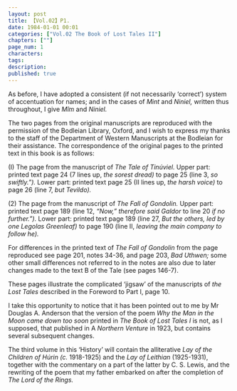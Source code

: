 ```yaml
---
layout: post
title: 【Vol.02】P1.
date: 1984-01-01 00:01
categories: ["Vol.02 The Book of Lost Tales II"]
chapters: [""]
page_num: 1
characters: 
tags: 
description: 
published: true
---
```


<p style="text-indent: 0;">
As before, I have adopted a consistent (if not necessarily ‘correct’) system of accentuation for names; and in the cases of <I>Mint </I>and <I>Niniel, </I>written thus throughout, I give <I>Mîm </I>and <I>Niniel.</I>
</p>

The two pages from the original manuscripts are reproduced with the permission of the Bodleian Library, Oxford, and I wish to express my thanks to the staff of the Department of Western Manuscripts at the Bodleian for their assistance. The correspondence of the original pages to the printed text in this book is as follows:

(I) The page from the manuscript of <I>The Tale of Tinúviel. </I>Upper part: printed text page 24 (7 lines up, <I>the sorest dread) </I>to page 25 (line 3, <I>so swiftly.”). </I>Lower part: printed text page 25 (II lines up, <I>the harsh voice) </I>to page 26 (line 7, <I>but Tevildo).</I>

(2) The page from the manuscript of <I>The Fall of Gondolin. </I>Upper part: printed text page 189 (line 12, <I>“Now,” therefore said Galdor </I>to line 20 <I>if no further.”). </I>Lower part: printed text page 189 (line 27, <I>But the others, led by one Legolas Greenleaf) </I>to page 190 (line II, <I>leaving the main company to follow he).</I>

For differences in the printed text of <I>The Fall of Gondolin </I>from the page reproduced see page 201, notes 34-36, and page 203, <I>Bad Uthwen; </I>some other small differences not referred to in the notes are also due to later changes made to the text B of the Tale (see pages 146-7).

These pages illustrate the complicated ‘jigsaw’ of the manuscripts of <I>the Lost Tales </I>described in the Foreword to Part I, page 10.

I take this opportunity to notice that it has been pointed out to me by Mr Douglas A. Anderson that the version of the poem <I>Why the Man in the Moon came down too soon </I>printed in <I>The Book of Lost Tales I </I>is not, as I supposed, that published in A <I>Northern Venture </I>in 1923, but contains several subsequent changes.

The third volume in this ‘History’ will contain the alliterative <I>Lay of the Children of Húrin (c. </I>1918-1925) and the <I>Lay of Leithian </I>(1925-1931), together with the commentary on a part of the latter by C. S. Lewis, and the rewriting of the poem that my father embarked on after the completion of <I>The Lord of the Rings.</I>


